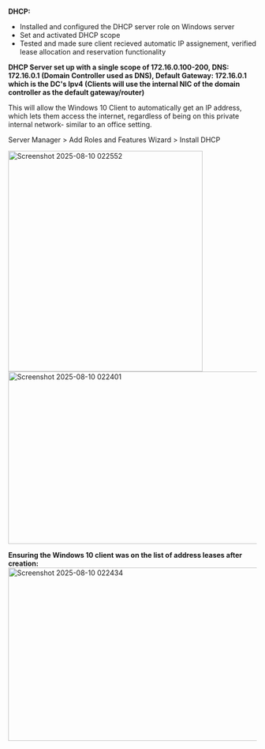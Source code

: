**DHCP:**
- Installed and configured the DHCP server role on Windows server
- Set and activated DHCP scope
- Tested and made sure client recieved automatic IP assignement, verified lease allocation and reservation functionality

**DHCP Server set up with a single scope of 172.16.0.100-200, DNS: 172.16.0.1 (Domain Controller used as DNS), Default Gateway: 172.16.0.1 which is the DC's Ipv4 (Clients will use the internal NIC of the domain controller as the default gateway/router)**

This will allow the Windows 10 Client to automatically get an IP address, which lets them access the internet, regardless of being on this private internal network- similar to an office setting.

Server Manager > Add Roles and Features Wizard > Install DHCP

<img width="394" height="447" alt="Screenshot 2025-08-10 022552" src="https://github.com/user-attachments/assets/344c473f-3993-431e-9771-29cf9b1644e4" />
<img width="756" height="349" alt="Screenshot 2025-08-10 022401" src="https://github.com/user-attachments/assets/eacb152c-d629-4d9f-86b0-e9ca0d0636e8" />

**Ensuring the Windows 10 client was on the list of address leases after creation:**
<img width="759" height="351" alt="Screenshot 2025-08-10 022434" src="https://github.com/user-attachments/assets/8d920243-2537-4f3f-b022-d7d86d2d80d1" />
